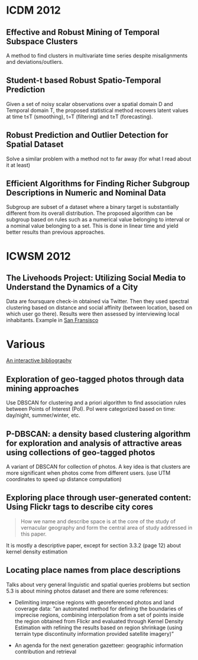 # ICDM 2012

## Effective and Robust Mining of Temporal Subspace Clusters

A method to find clusters in multivariate time series despite misalignments and deviations/outliers.

## Student-t based Robust Spatio-Temporal Prediction

Given a set of noisy scalar observations over a spatial domain D and Temporal domain T, the proposed statistical method recovers latent values at time t≤T (smoothing), t=T (filtering) and t≥T (forecasting).

## Robust Prediction and Outlier Detection for Spatial Dataset

Solve a similar problem with a method not to far away (for what I read about it at least)

## Efficient Algorithms for Finding Richer Subgroup Descriptions in Numeric and Nominal Data

Subgroup are subset of a dataset where a binary target is substantially different from its overall distribution. The proposed algorithm can be subgroup based on rules such as a numerical value belonging to interval or a nominal value belonging to a set. This is done in linear time and yield better results than previous approaches.

# ICWSM 2012

## The Livehoods Project: Utilizing Social Media to Understand the Dynamics of a City

Data are foursquare check-in obtained via Twitter. Then they used spectral clustering based on distance and social affinity (between location, based on which user go there). Results were then assessed by interviewing local inhabitants. Example in [San Fransisco](http://livehoods.org/maps/sf)

# Various

[An interactive bibliography](http://spaceandtime.wsiabato.info/tGIS.html)

## Exploration of geo-tagged photos through data mining approaches

Use DBSCAN for clustering and a priori algorithm to find association rules between Points of Interest (PoI). PoI were categorized based on time: day/night, summer/winter, etc.

## P-DBSCAN: a density based clustering algorithm for exploration and analysis of attractive areas using collections of geo-tagged photos

A variant of DBSCAN for collection of photos. A key idea is that clusters are more significant when photos come from different users.  (use UTM coordinates to speed up distance computation)

## Exploring place through user-generated content: Using Flickr tags to describe city cores

>	How we name and describe space is at the core of the study of vernacular geography and form the central area of study addressed in this paper.

It is mostly a descriptive paper, except for section 3.3.2 (page 12) about kernel density estimation

## Locating place names from place descriptions

Talks about very general linguistic and spatial queries problems but section 5.3 is about mining photos dataset and there are some references:

- Delimiting imprecise regions with georeferenced photos and land coverage data: “an automated method for defining the boundaries of imprecise regions, combining interpolation from a set of points inside the region obtained from Flickr and evaluated through Kernel Density Estimation with refining the results based on region shrinkage (using terrain type discontinuity information provided satellite imagery)”

- An agenda for the next generation gazetteer: geographic information contribution and retrieval
